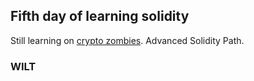 ## Fifth day of learning solidity

Still learning on [crypto zombies](https://cryptozombies.io/). Advanced Solidity Path.

### WILT

